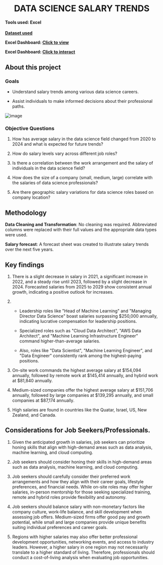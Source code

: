 <div align='center'> <h1> DATA SCIENCE SALARY TRENDS </div> 

#### Tools used: Excel

**[Dataset used](https://www.kaggle.com/datasets/abhinavshaw09/data-science-job-salaries-2024)**

**Excel Dashboard: [Click to view](https://github.com/Weefred/Data_Science_Salary_Trends/blob/main/Data_Science_Salaries_Dashboard.png)**

**Excel Dashboard: [Click to interact](https://github.com/Weefred/Data_Science_Salary_Trends/commit/9e133fae161c60354ed454361e5b8cbc4d3f6073)**

## About this project

### Goals

- Understand salary trends among various data science careers.
  
- Assist individuals to make informed decisions about their professional paths.

 ![image](https://github.com/Weefred/Data_Science_Salary_Trends/blob/main/Data_Science_Salaries_Dashboard.png)
  
### Objective Questions

1.	How has average salary in the data science field changed from 2020 to 2024 and what is expected for future trends?
   
2.	How do salary levels vary across different job roles?
   
3.	Is there a correlation between the work arrangement and the salary of individuals in the data science field?
   
4.	How does the size of a company (small, medium, large) correlate with the salaries of data science professionals?
   
5.	Are there geographic salary variations for data science roles based on company location?

## Methodology

**Data Cleaning and Transformation**: No cleaning was required. Abbreviated columns were replaced with their full values and the appropriate data types were used.

**Salary forecast**: A forecast sheet was created to illustrate salary trends over the next five years.

## Key findings

1.	There is a slight decrease in salary in 2021, a significant increase in 2022, and a steady rise until 2023, followed by a slight decrease in 2024. Forecasted salaries from 2025 to 2029 show consistent annual growth, indicating a positive outlook for increases. 

2.	- Leadership roles like "Head of Machine Learning" and "Managing Director Data Science" boast salaries surpassing $250,000 annually, indicating lucrative compensation for leadership positions.

    - Specialized roles such as "Cloud Data Architect", "AWS Data Architect", and "Machine Learning Infrastructure Engineer" command higher-than-average salaries.

    - Also, roles like "Data Scientist", "Machine Learning Engineer", and "Data Engineer" consistently rank among the highest-paying positions.

3.	On-site work commands the highest average salary at $154,094 annually, followed by remote work at $145,414 annually, and hybrid work at $81,840 annually. 

4.	Medium-sized companies offer the highest average salary at $151,706 annually, followed by large companies at $139,295 annually, and small companies at $87,174 annually.

5.	High salaries are found in countries like the Quatar, Israel, US, New Zealand, and Canada.

## Considerations for Job Seekers/Professionals.

1.	Given the anticipated growth in salaries, job seekers can prioritize honing skills that align with high-demand areas such as data analysis, machine learning, and cloud computing.

2.	Job seekers should consider honing their skills in high-demand areas such as data analysis, machine learning, and cloud computing.

3.	Job seekers should carefully consider their preferred work arrangements and how they align with their career goals, lifestyle preferences, and financial needs. While on-site roles may offer higher salaries, in-person mentorship for those seeking specialized training, remote and hybrid roles provide flexibility and autonomy.

4.	Job seekers should balance salary with non-monetary factors like company culture, work-life balance, and skill development when assessing job offers. Medium-sized firms offer good pay and growth potential, while small and large companies provide unique benefits suiting individual preferences and career goals.

5.	Regions with higher salaries may also offer better professional development opportunities, networking events, and access to industry leaders. However, a higher salary in one region may not necessarily translate to a higher standard of living. Therefore, professionals should conduct a cost-of-living analysis when evaluating job opportunities.






